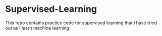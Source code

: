 # Supervised-Learning
This repo contains practice code for supervised learning that i have tried out as i learn machine learning
